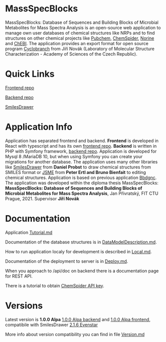 # MassSpecBlocks
MassSpecBlocks: Database of Sequences and Building Blocks of Microbial Metabolites for Mass Spectra Analysis is an open-source web application to manage own user databases of chemical structures like NRPs and to find structures on other chemical projects like [Pubchem](https://pubchem.ncbi.nlm.nih.gov), [ChemSpider](http://www.chemspider.com), [Norine](https://bioinfo.lifl.fr/norine/) and [ChEBI](https://www.ebi.ac.uk/chebi/downloadsForward.do). The application provides an export format for open source program [Cyclobranch](https://ms.biomed.cas.cz/cyclobranch/docs/html/) from Jiří Novák (Laboratory of Molecular Structure Characterization - Academy of Sciences of the Czech Republic).

# Quick Links

[Frontend repo](https://github.com/privrja/thesis-frontend-react)

[Backend repo](https://github.com/privrja/thesis)

[SmilesDrawer](https://github.com/privrja/smilesDrawer)

# Application Info
Application has separated frontend and backend. **Frontend** is developed in React with typescript and has its own [frontend repo](https://github.com/privrja/thesis-frontend-react). **Backend** is written in PHP with Symfony framework, [backend repo](https://github.com/privrja/thesis). Application is developed for Mysql 8 /MariaDB 10, but when using Symfony you can create your migrations for another database. The application uses many other libraries like [SmilesDrawer](https://github.com/privrja/smilesDrawer) from **Daniel Probst** to draw chemical structures from SMILES format or [JSME](https://jsme-editor.github.io) from **Peter Ertl and Bruno Bienfait** to editing chemical structures. Application is based on previous application [Bbdgnc](https://github.com/privrja/bbdgnc). The application was developed within the diploma thesis MassSpecBlocks: **MassSpecBlocks: Database of Sequences and Building Blocks of Microbial Metabolites for Mass Spectra Analysis**, Jan Přívratský, FIT CTU Prague, 2021. Supervisor **Jiří Novák**

# Documentation

Application [Tutorial.md](https://github.com/privrja/MassSpecBlocks/blob/main/Tutorial.md)

Documentation of the database structures is in [DataModelDescription.md](https://github.com/privrja/MassSpecBlocks/blob/main/DataModelDescription.md).

How to run application localy for development is described in [Local.md](https://github.com/privrja/MassSpecBlocks/blob/main/Local.md).

Documentation of the deployment to server is in [Deploy.md](https://github.com/privrja/MassSpecBlocks/blob/main/Deploy.md). 

When you approach to /api/doc on backend there is a documentation page for REST API.

There is a tutorial to obtain [ChemSpider API key](https://github.com/privrja/MassSpecBlocks/blob/main/ChemSpiderKey.md).

# Versions

Latest version is **1.0.0 Alpa** [1.0.0 Alpa backend](https://github.com/privrja/thesis/releases/tag/1.0.0) and [1.0.0 Alpa frontend](https://github.com/privrja/thesis-frontend-react/releases/tag/1.0.0), compatibile with SmilesDrawer [2.1.6 Evenstar](https://github.com/privrja/smilesDrawer/releases/tag/2.1.6)

More info about version compatibility you can find in file [Version.md](https://github.com/privrja/MassSpecBlocks/blob/main/Version.md)




